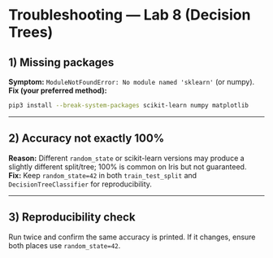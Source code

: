# Troubleshooting — Lab 8 (Decision Trees)

## 1) Missing packages
**Symptom:** `ModuleNotFoundError: No module named 'sklearn'` (or numpy).  
**Fix (your preferred method):**
```bash
pip3 install --break-system-packages scikit-learn numpy matplotlib
```

---

## 2) Accuracy not exactly 100%
**Reason:** Different `random_state` or scikit-learn versions may produce a slightly different split/tree; 100% is common on Iris but not guaranteed.  
**Fix:** Keep `random_state=42` in both `train_test_split` and `DecisionTreeClassifier` for reproducibility.

---

## 3) Reproducibility check
Run twice and confirm the same accuracy is printed. If it changes, ensure both places use `random_state=42`.